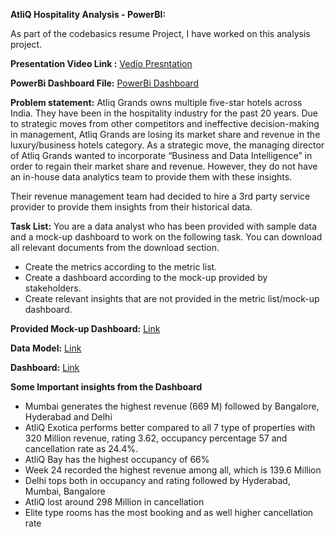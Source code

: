 **AtliQ Hospitality Analysis - PowerBI:**

As part of the codebasics resume Project, I have worked on this analysis project.

**Presentation Video Link :** [Vedio Presntation](https://www.youtube.com/embed/2crtxGXZlVE)

**PowerBi Dashboard File:** [PowerBi Dashboard](https://github.com/dinesh6351/HotelManagemet_powerBi_Dashboard/blob/main/CodebasedHospitality.pbix)

**Problem statement:**
Atliq Grands owns multiple five-star hotels across India. They have been in the hospitality industry for the past 20 years. Due to strategic moves from other competitors and ineffective decision-making in management, Atliq Grands are losing its market share and revenue in the luxury/business hotels category. As a strategic move, the managing director of Atliq Grands wanted to incorporate “Business and Data Intelligence” in order to regain their market share and revenue. However, they do not have an in-house data analytics team to provide them with these insights.

Their revenue management team had decided to hire a 3rd party service provider to provide them insights from their historical data.

**Task List:**
You are a data analyst who has been provided with sample data and a mock-up dashboard to work on the following task. You can download all relevant documents from the download section.

* Create the metrics according to the metric list.
* Create a dashboard according to the mock-up provided by stakeholders.
* Create relevant insights that are not provided in the metric list/mock-up dashboard.
  
**Provided Mock-up Dashboard:** [Link](https://github.com/dinesh6351/HotelManagemet_powerBi_Dashboard/blob/main/mock%20up%20dashboard_atliq%20grands.png)

**Data Model:** [Link](https://github.com/dinesh6351/HotelManagemet_powerBi_Dashboard/blob/main/datamode.png)

**Dashboard:** [Link](https://github.com/dinesh6351/HotelManagemet_powerBi_Dashboard/blob/main/dashboard.png)

**Some Important insights from the Dashboard**
* Mumbai generates the highest revenue (669 M) followed by Bangalore, Hyderabad and Delhi
* AtliQ Exotica performs better compared to all 7 type of properties with 320 Million revenue, rating 3.62, occupancy percentage 57 and cancellation rate as 24.4%.
* AtliQ Bay has the highest occupancy of 66%
* Week 24 recorded the highest revenue among all, which is 139.6 Million
* Delhi tops both in occupancy and rating followed by Hyderabad, Mumbai, Bangalore
* AtliQ lost around 298 Million in cancellation
* Elite type rooms has the most booking and as well higher cancellation rate
